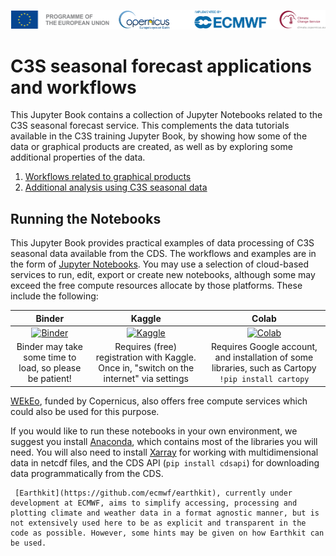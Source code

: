 ![logo](LogoLine_horizon_C3S.png)

# C3S seasonal forecast applications and workflows

This Jupyter Book contains a collection of Jupyter Notebooks related to the C3S seasonal forecast service. This complements the data tutorials available in the C3S training Jupyter Book, by showing how some of the data or graphical products are created, as well as by exploring some additional properties of the data.

1. [Workflows related to graphical products](workflows/prod_workflows.md)
2. [Additional analysis using C3S seasonal data](workflows/extra_analysis.md)

## Running the Notebooks

This Jupyter Book provides practical examples of data processing of C3S seasonal data available from the CDS. The workflows and examples are in the form of [Jupyter Notebooks](https://jupyter.org/). You may use a selection of cloud-based services to run, edit, export or create new notebooks, although some may exceed the free compute resources allocate by those platforms. These include the following:

|Binder|Kaggle|Colab|
|:-:|:-:|:-:|
|[![Binder](https://mybinder.org/badge.svg)](https://mybinder.org/)|[![Kaggle](https://kaggle.com/static/images/open-in-kaggle.svg)](https://www.kaggle.com/code)|[![Colab](https://colab.research.google.com/assets/colab-badge.svg)](https://colab.research.google.com/)|
|Binder may take some time to load, so please be patient!                                           |Requires (free) registration with Kaggle. Once in, "switch on the internet" via settings           |Requires Google account, and installation of some libraries, such as Cartopy `!pip install cartopy`|

[WEkEo](https://www.wekeo.eu/computing), funded by Copernicus, also offers free compute services which could also be used for this purpose.

If you would like to run these notebooks in your own environment, we suggest you install [Anaconda](https://docs.anaconda.com/anaconda/install/), which contains most of the libraries you will need. You will also need to install [Xarray](http://xarray.pydata.org/en/stable/) for working with multidimensional data in netcdf files, and the CDS API (`pip install cdsapi`) for downloading data programmatically from the CDS.

```{note}
 [Earthkit](https://github.com/ecmwf/earthkit), currently under development at ECMWF, aims to simplify accessing, processing and plotting climate and weather data in a format agnostic manner, but is not extensively used here to be as explicit and transparent in the code as possible. However, some hints may be given on how Earthkit can be used. 
```
